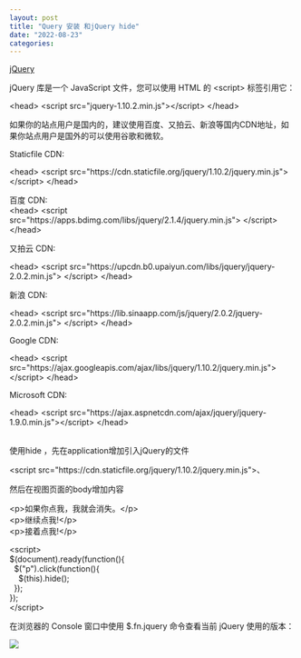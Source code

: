 ```yaml
---
layout: post
title: "Query 安装 和jQuery hide"
date: "2022-08-23"
categories: 
---
```

<p><a href="https://www.runoob.com/jquery/jquery-tutorial.html">jQuery </a></p>

<p>jQuery 库是一个 JavaScript 文件，您可以使用 HTML 的 &lt;script&gt; 标签引用它：</p>

<div class="example">
<div class="example_code">
<p class="hl-main"><span class="hl-brackets">&lt;</span><span class="hl-reserved">head</span><span class="hl-brackets">&gt;</span><span class="hl-code"> </span><span class="hl-brackets">&lt;</span><span class="hl-reserved">script</span><span class="hl-code"> </span><span class="hl-var">src</span><span class="hl-code">=</span><span class="hl-quotes">&quot;</span><span class="hl-string">jquery-1.10.2.min.js</span><span class="hl-quotes">&quot;</span><span class="hl-brackets">&gt;</span><span class="hl-brackets">&lt;/</span><span class="hl-reserved">script</span><span class="hl-brackets">&gt;</span><span class="hl-code"> </span><span class="hl-brackets">&lt;/</span><span class="hl-reserved">head</span><span class="hl-brackets">&gt;</span></p>

<p class="hl-main">如果你的站点用户是国内的，建议使用百度、又拍云、新浪等国内CDN地址，如果你站点用户是国外的可以使用谷歌和微软。</p>

<p class="example">Staticfile CDN:</p>

<div class="example_code">
<p class="hl-main"><span class="hl-brackets">&lt;</span><span class="hl-reserved">head</span><span class="hl-brackets">&gt;</span><span class="hl-code"> </span><span class="hl-brackets">&lt;</span><span class="hl-reserved">script</span><span class="hl-code"> </span><span class="hl-var">src</span><span class="hl-code">=</span><span class="hl-quotes">&quot;</span><span class="hl-string">https://cdn.staticfile.org/jquery/1.10.2/jquery.min.js</span><span class="hl-quotes">&quot;</span><span class="hl-brackets">&gt;</span><span class="hl-code"> </span><span class="hl-brackets">&lt;/</span><span class="hl-reserved">script</span><span class="hl-brackets">&gt;</span><span class="hl-code"> </span><span class="hl-brackets">&lt;/</span><span class="hl-reserved">head</span><span class="hl-brackets">&gt;</span></p>

<div class="hl-main">百度 CDN:</div>

<div class="hl-main">
<div class="example_code">
<div class="hl-main"><span class="hl-brackets">&lt;</span><span class="hl-reserved">head</span><span class="hl-brackets">&gt;</span><span class="hl-code"> </span><span class="hl-brackets">&lt;</span><span class="hl-reserved">script</span><span class="hl-code"> </span><span class="hl-var">src</span><span class="hl-code">=</span><span class="hl-quotes">&quot;</span><span class="hl-string">https://apps.bdimg.com/libs/jquery/2.1.4/jquery.min.js</span><span class="hl-quotes">&quot;</span><span class="hl-brackets">&gt;</span><span class="hl-code"> </span><span class="hl-brackets">&lt;/</span><span class="hl-reserved">script</span><span class="hl-brackets">&gt;</span><span class="hl-code"> </span><span class="hl-brackets">&lt;/</span><span class="hl-reserved">head</span><span class="hl-brackets">&gt;</span></div>

<div class="hl-main">
<p class="example">又拍云 CDN:</p>

<div class="example_code">
<div class="hl-main"><span class="hl-brackets">&lt;</span><span class="hl-reserved">head</span><span class="hl-brackets">&gt;</span><span class="hl-code"> </span><span class="hl-brackets">&lt;</span><span class="hl-reserved">script</span><span class="hl-code"> </span><span class="hl-var">src</span><span class="hl-code">=</span><span class="hl-quotes">&quot;</span><span class="hl-string">https://upcdn.b0.upaiyun.com/libs/jquery/jquery-2.0.2.min.js</span><span class="hl-quotes">&quot;</span><span class="hl-brackets">&gt;</span><span class="hl-code"> </span><span class="hl-brackets">&lt;/</span><span class="hl-reserved">script</span><span class="hl-brackets">&gt;</span><span class="hl-code"> </span><span class="hl-brackets">&lt;/</span><span class="hl-reserved">head</span><span class="hl-brackets">&gt;</span></div>

<div class="hl-main">
<p class="example">新浪 CDN:</p>

<div class="example_code">
<div class="hl-main"><span class="hl-brackets">&lt;</span><span class="hl-reserved">head</span><span class="hl-brackets">&gt;</span><span class="hl-code"> </span><span class="hl-brackets">&lt;</span><span class="hl-reserved">script</span><span class="hl-code"> </span><span class="hl-var">src</span><span class="hl-code">=</span><span class="hl-quotes">&quot;</span><span class="hl-string">https://lib.sinaapp.com/js/jquery/2.0.2/jquery-2.0.2.min.js</span><span class="hl-quotes">&quot;</span><span class="hl-brackets">&gt;</span><span class="hl-code"> </span><span class="hl-brackets">&lt;/</span><span class="hl-reserved">script</span><span class="hl-brackets">&gt;</span><span class="hl-code"> </span><span class="hl-brackets">&lt;/</span><span class="hl-reserved">head</span><span class="hl-brackets">&gt;</span></div>

<div class="hl-main">
<p class="example">Google CDN:</p>

<div class="example_code">
<div class="hl-main"><span class="hl-brackets">&lt;</span><span class="hl-reserved">head</span><span class="hl-brackets">&gt;</span><span class="hl-code"> </span><span class="hl-brackets">&lt;</span><span class="hl-reserved">script</span><span class="hl-code"> </span><span class="hl-var">src</span><span class="hl-code">=</span><span class="hl-quotes">&quot;</span><span class="hl-string">https://ajax.googleapis.com/ajax/libs/jquery/1.10.2/jquery.min.js</span><span class="hl-quotes">&quot;</span><span class="hl-brackets">&gt;</span><span class="hl-code"> </span><span class="hl-brackets">&lt;/</span><span class="hl-reserved">script</span><span class="hl-brackets">&gt;</span><span class="hl-code"> </span><span class="hl-brackets">&lt;/</span><span class="hl-reserved">head</span><span class="hl-brackets">&gt;</span></div>

<div class="hl-main">
<p class="example">Microsoft CDN:</p>

<div class="example_code">
<div class="hl-main"><span class="hl-brackets">&lt;</span><span class="hl-reserved">head</span><span class="hl-brackets">&gt;</span><span class="hl-code"> </span><span class="hl-brackets">&lt;</span><span class="hl-reserved">script</span><span class="hl-code"> </span><span class="hl-var">src</span><span class="hl-code">=</span><span class="hl-quotes">&quot;</span><span class="hl-string">https://ajax.aspnetcdn.com/ajax/jquery/jquery-1.9.0.min.js</span><span class="hl-quotes">&quot;</span><span class="hl-brackets">&gt;</span><span class="hl-brackets">&lt;/</span><span class="hl-reserved">script</span><span class="hl-brackets">&gt;</span><span class="hl-code"> </span><span class="hl-brackets">&lt;/</span><span class="hl-reserved">head</span><span class="hl-brackets">&gt;</span></div>
</div>
</div>
</div>
</div>

<div class="hl-main">&nbsp;</div>
</div>
</div>
</div>
</div>
</div>
</div>
</div>
</div>
</div>

<p>使用hide ，先在application增加引入jQuery的文件</p>

<p>&lt;script src=&quot;https://cdn.staticfile.org/jquery/1.10.2/jquery.min.js&quot;&gt;、</p>

<p>然后在视图页面的body增加内容</p>

<p>&lt;p&gt;如果你点我，我就会消失。&lt;/p&gt;<br />
&lt;p&gt;继续点我!&lt;/p&gt;<br />
&lt;p&gt;接着点我!&lt;/p&gt;</p>

<p>&lt;script&gt;<br />
$(document).ready(function(){<br />
&nbsp; $(&quot;p&quot;).click(function(){<br />
&nbsp;&nbsp;&nbsp; $(this).hide();<br />
&nbsp; });<br />
});<br />
&lt;/script&gt;</p>

<p>在浏览器的 Console 窗口中使用 <span class="marked">$.fn.jquery</span> 命令查看当前 jQuery 使用的版本：</p>

<p><img src="https://www.runoob.com/wp-content/uploads/2013/09/B05C63FB-9989-4607-A4FE-5FF8AEE6C770.jpg" /></p>


